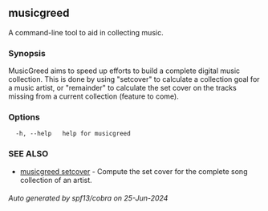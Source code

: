 ## musicgreed

A command-line tool to aid in collecting music.

### Synopsis

MusicGreed aims to speed up efforts to build a complete digital music
collection. This is done by using "setcover" to calculate a collection goal for a
music artist, or "remainder" to calculate the set cover on the tracks missing from a
current collection (feature to come).

### Options

```
  -h, --help   help for musicgreed
```

### SEE ALSO

* [musicgreed setcover](musicgreed_setcover.md)	 - Compute the set cover for the complete song collection of an artist.

###### Auto generated by spf13/cobra on 25-Jun-2024
